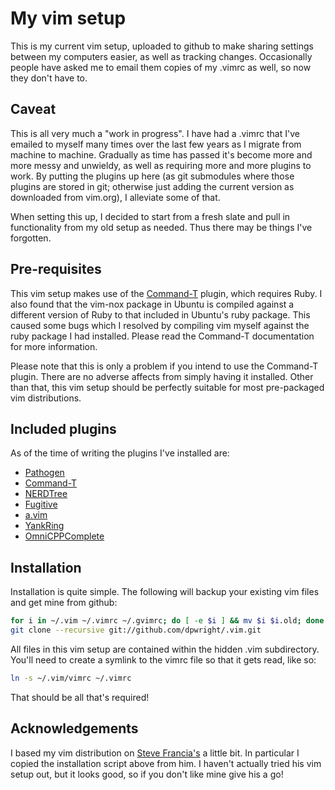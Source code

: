# My vim setup

This is my current vim setup, uploaded to github to make sharing settings
between my computers easier, as well as tracking changes.  Occasionally people
have asked me to email them copies of my .vimrc as well, so now they don't have
to.

## Caveat

This is all very much a "work in progress".  I have had a .vimrc that I've
emailed to myself many times over the last few years as I migrate from machine
to machine.  Gradually as time has passed it's become more and more messy and
unwieldy, as well as requiring more and more plugins to work.  By putting the
plugins up here (as git submodules where those plugins are stored in git;
otherwise just adding the current version as downloaded from vim.org), I
alleviate some of that.

When setting this up, I decided to start from a fresh slate and pull in
functionality from my old setup as needed.  Thus there may be things I've
forgotten.

## Pre-requisites

This vim setup makes use of the
[Command-T](https://github.com/wincent/Command-T) plugin, which requires Ruby.
I also found that the vim-nox package in Ubuntu is compiled against a different
version of Ruby to that included in Ubuntu's ruby package.  This caused some
bugs which I resolved by compiling vim myself against the ruby package I had
installed.  Please read the Command-T documentation for more information.

Please note that this is only a problem if you intend to use the Command-T
plugin.  There are no adverse affects from simply having it installed.  Other
than that, this vim setup should be perfectly suitable for most pre-packaged vim
distributions.

## Included plugins

As of the time of writing the plugins I've installed are:
 
* [Pathogen](https://github.com/tpope/vim-pathogen)
* [Command-T](https://github.com/wincent/Command-T)
* [NERDTree](http://github.com/scrooloose/nerdtree)
* [Fugitive](http://github.com/tpope/vim-fugitive)
* [a.vim](http://www.vim.org/scripts/script.php?script_id=31)
* [YankRing](http://www.vim.org/scripts/script.php?script_id=1234)
* [OmniCPPComplete](http://www.vim.org/scripts/script.php?script_id=1520)

## Installation

Installation is quite simple.  The following will backup your existing vim files
and get mine from github:

```bash
for i in ~/.vim ~/.vimrc ~/.gvimrc; do [ -e $i ] && mv $i $i.old; done
git clone --recursive git://github.com/dpwright/.vim.git 
```

All files in this vim setup are contained within the hidden .vim subdirectory.
You'll need to create a symlink to the vimrc file so that it gets read, like so:

```sh
ln -s ~/.vim/vimrc ~/.vimrc
```

That should be all that's required!

## Acknowledgements

I based my vim distribution on [Steve
Francia's](https://github.com/spf13/spf13-vim) a little bit.  In particular I
copied the installation script above from him.  I haven't actually tried his vim
setup out, but it looks good, so if you don't like mine give his a go!
